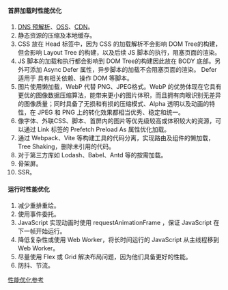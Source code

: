 #### 首屏加载时性能优化

1. [DNS 预解析](https://developer.mozilla.org/zh-CN/docs/Web/Performance/dns-prefetch)、[OSS](https://help.aliyun.com/document_detail/31817.html)、[CDN](https://developer.mozilla.org/zh-CN/docs/Glossary/CDN)。
2. 静态资源的压缩及本地缓存。
3. CSS 放在 Head 标签中，因为 CSS 的加载解析不会影响 DOM Tree的构建，但会影响 Layout Tree 的构建，以及后续 JS 脚本的执行，阻塞页面的渲染。
4. JS 脚本的加载和执行都会影响到 DOM Tree的构建因此放在 BODY 底部。另外可添加 Async Defer 属性，异步脚本的加载不会阻塞页面的渲染。 Defer 适用于 具有相关依赖、操作 DOM 等脚本。
5. 图片使用懒加载，WebP 代替 PNG、JPEG格式。WebP 的优势体现在它具有更优的图像数据压缩算法，能带来更小的图片体积，而且拥有肉眼识别无差异的图像质量；同时具备了无损和有损的压缩模式、Alpha 透明以及动画的特性，在 JPEG 和 PNG 上的转化效果都相当优秀、稳定和统一。
6. 像字体、外联CSS、脚本、首屏内的图片等优先级较高或体积较大的资源，可以通过 Link 标签的 Prefetch Preload As 属性优化加载。
7. 通过 Webpack、Vite 等构建工具的代码分离，实现路由及组件的懒加载， Tree Shaking，删除未引用的代码。
8. 对于第三方库如 Lodash、Babel、Antd 等的按需加载。
9. 骨架屏。
10. SSR。



#### 运行时性能优化

1. 减少重排重绘。
2. 使用事件委托。
3. JavaScript 实现动画时使用 requestAnimationFrame ，保证 JavaScript 在下一帧开始运行。
4. 降低复杂性或使用 Web Worker，将长时间运行的 JavaScript 从主线程移到 Web Worker。
5. 尽量使用 Flex 或 Grid 解决布局问题，因为他们具备更好的性能。
6. 防抖、节流。

[性能优化参考](https://web.dev/learn/)

